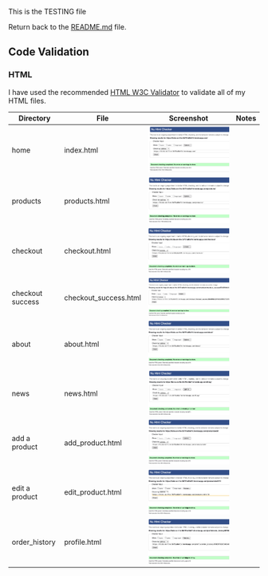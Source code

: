 This is the TESTING file 

Return back to the [README.md](README.md) file.

## Code Validation

### HTML

I have used the recommended [HTML W3C Validator](https://validator.w3.org) to validate all of my HTML files.

| Directory | File | Screenshot | Notes |
| --- | --- | --- | --- |
| home | index.html | ![screenshot](/docs/testing_images/home-html-ws3.png) | |
| products | products.html | ![screenshot](/docs/testing_images/products-html-ws3.png) | |
| checkout | checkout.html | ![screenshot](/docs/testing_images/checkout-html-ws3.png) | |
| checkout success | checkout_success.html | ![screenshot](/docs/testing_images/checkout_success-html-ws3.png) | |
| about | about.html | ![screenshot](/docs/testing_images/about-html-ws3.png) | |
| news | news.html | ![screenshot](/docs/testing_images/blog-html-ws3.png) | |
| add a product | add_product.html | ![screenshot](/docs/testing_images/products_add-html-ws3.png) | |
| edit a product | edit_product.html | ![screenshot](/docs/testing_images/products_edit-html-ws3.png) | |
| order_history | profile.html | ![screenshot](/docs/testing_images/order_history-html-ws3.png) | |